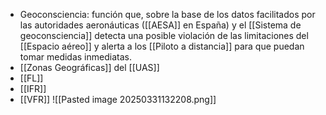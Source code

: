 - Geoconsciencia: función que, sobre la base de los datos facilitados por las autoridades aeronáuticas ([[AESA]] en España) y el [[Sistema de geoconsciencia]] detecta una posible violación de las limitaciones del [[Espacio aéreo]] y alerta a los [[Piloto a distancia]] para que puedan tomar medidas inmediatas.
- [[Zonas Geográficas]] del [[UAS]]
- [[FL]] 
- [[IFR]] 
- [[VFR]]
![[Pasted image 20250331132208.png]]

